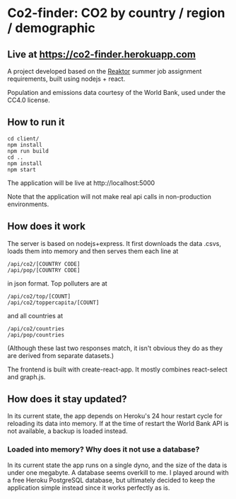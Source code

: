# Co2-finder: CO2 by country / region / demographic

## Live at https://co2-finder.herokuapp.com

A project developed based on the [Reaktor](https://www.reaktor.com/preliminary-assignment-for-summer-jobs-turku/) summer job assignment requirements, built using nodejs + react.

Population and emissions data courtesy of the World Bank, used under the CC4.0 license.

## How to run it

```
cd client/
npm install
npm run build
cd ..
npm install
npm start
```

The application will be live at http://localhost:5000

Note that the application will not make real api calls in non-production environments.

## How does it work

The server is based on nodejs+express. It first downloads the data .csvs, loads them into memory and then serves them each line at

```
/api/co2/[COUNTRY CODE]
/api/pop/[COUNTRY CODE]
```
in json format. Top polluters are at
```
/api/co2/top/[COUNT]
/api/co2/toppercapita/[COUNT]
```
and all countries at 
```
/api/co2/countries
/api/pop/countries
```
(Although these last two responses match, it isn't obvious they do as they are derived from separate datasets.)

The frontend is built with create-react-app. It mostly combines react-select and graph.js.

## How does it stay updated? 

In its current state, the app depends on Heroku's 24 hour restart cycle for reloading its data into memory. If at the time of restart the World Bank API is not available, a backup is loaded instead. 

### Loaded into memory? Why does it not use a database?

In its current state the app runs on a single dyno, and the size of the data is under one megabyte. A database seems overkill to me. I played around with a free Heroku PostgreSQL database, but ultimately decided to keep the application simple instead since it works perfectly as is.
